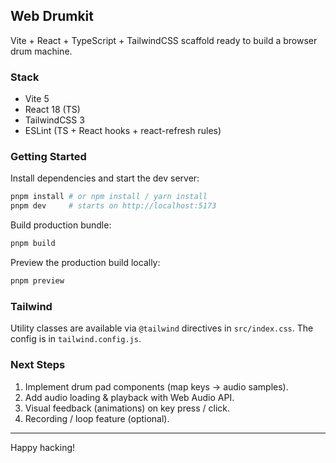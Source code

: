 ## Web Drumkit

Vite + React + TypeScript + TailwindCSS scaffold ready to build a browser drum machine.

### Stack

- Vite 5
- React 18 (TS)
- TailwindCSS 3
- ESLint (TS + React hooks + react-refresh rules)

### Getting Started

Install dependencies and start the dev server:

```bash
pnpm install # or npm install / yarn install
pnpm dev     # starts on http://localhost:5173
```

Build production bundle:

```bash
pnpm build
```

Preview the production build locally:

```bash
pnpm preview
```

### Tailwind
Utility classes are available via `@tailwind` directives in `src/index.css`. The config is in `tailwind.config.js`.

### Next Steps

1. Implement drum pad components (map keys -> audio samples).
2. Add audio loading & playback with Web Audio API.
3. Visual feedback (animations) on key press / click.
4. Recording / loop feature (optional).

---

Happy hacking!
